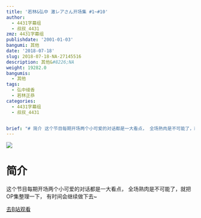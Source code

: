 ```yaml
---
title: '若林&弘中 激レアさん开场集 #1~#10'
author:
  - 4431字幕组
  - 叔叔_4431
zmz: 4431字幕组
publishdate: '2001-01-03'
bangumi: 其他
date: '2018-07-18'
slug: 2018-07-18-NA-27145516
description: 其他&#8226;NA
weight: 19282.0
bangumis:
  - 其他
tags:
  - 弘中绫香
  - 若林正恭
categories:
  - 4431字幕组
  - 叔叔_4431


brief: "# 简介 这个节目每期开场两个小可爱的对话都是一大看点， 全场熟肉是不可能了，就把OP集整理一下， 有时间会继续做下去~"
---
```

![](https://i.imgur.com/tI4aziO.jpg)
# 简介  
这个节目每期开场两个小可爱的对话都是一大看点，
全场熟肉是不可能了，就把OP集整理一下，
有时间会继续做下去~  

[去B站观看](https://www.bilibili.com/video/av27145516/)
 
